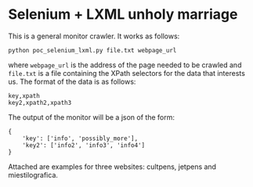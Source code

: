 # Selenium + LXML unholy marriage
This is a general monitor crawler. It works as follows:

```
python poc_selenium_lxml.py file.txt webpage_url
```

where `webpage_url` is the address of the page needed to be crawled and `file.txt` is a file containing the XPath selectors for the data that interests us. The format of the data is as follows:

```
key,xpath
key2,xpath2,xpath3
```

The output of the monitor will be a json of the form:

```
{
    'key': ['info', 'possibly_more'],
    'key2': ['info2', 'info3', 'info4']
}
```

Attached are examples for three websites: cultpens, jetpens and miestilografica.
